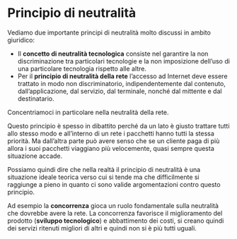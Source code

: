 ﻿# Principio di neutralità

Vediamo due importante principi di neutralità molto discussi in ambito giuridico:

- Il **concetto di neutralità tecnologica** consiste nel garantire la non discriminazione tra particolari tecnologie e la non imposizione dell’uso di una particolare tecnologia rispetto alle altre.
- Per il **principio di neutralità della rete** l’accesso ad Internet deve essere trattato in modo non discriminatorio, indipendentemente dal contenuto, dall’applicazione, dal servizio, dal terminale, nonché dal mittente e dal destinatario.

Concentriamoci in particolare nella neutralità della rete.

Questo principio è spesso in dibattito perché da un lato è giusto trattare tutti allo stesso modo e all’interno di un rete i pacchetti hanno tutti la stessa priorità. Ma dall’altra parte può avere senso che se un cliente paga di più allora i suoi pacchetti viaggiano più velocemente, quasi sempre questa situazione accade.

Possiamo quindi dire che nella realtà il principio di neutralità è una situazione ideale teorica verso cui si tende ma che difficilmente si raggiunge a pieno in quanto ci sono valide argomentazioni contro questo principio.

Ad esempio la **concorrenza** gioca un ruolo fondamentale sulla neutralità che dovrebbe avere la rete. La concorrenza favorisce il miglioramento del prodotto (**sviluppo tecnologico**) e abbattimento dei costi, si creano quindi dei servizi ritenuti migliori di altri e quindi non si è più tutti uguali.
